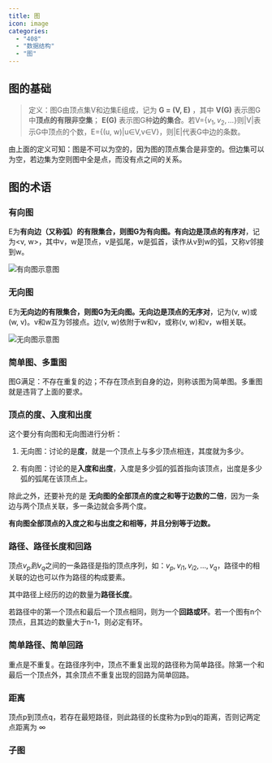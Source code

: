 ```yaml
---
title: 图
icon: image
categories:
  - "408"
  - "数据结构"
  - "图"
---
```

## **图的基础**

> 定义：图G由顶点集V和边集E组成，记为 **G = (V, E)** ，其中 **V(G)** 表示图G中**顶点的有限非空集**； **E(G)** 表示图G种**边的集合**。若V={$v_1, v_2,...$}则|V|表示G中顶点的个数，E={(u, w)|u∈V,v∈V}，则|E|代表G中边的条数。

由上面的定义可知：图是不可以为空的，因为图的顶点集合是非空的。但边集可以为空，若边集为空则图中全是点，而没有点之间的关系。

## **图的术语**
### **有向图**
E为**有向边（又称弧）的有限集合，则图G为有向图。有向边是顶点的有序对**，记为<v, w>，其中v，w是顶点，v是弧尾，w是弧首，读作从v到w的弧，又称v邻接到w。

![有向图示意图](https://camo.githubusercontent.com/d5aabb2ca9b3fe7a393db4d028ee43138b1800813d3bc069d53e8c5a55d950de/68747470733a2f2f63646e2e6e6c61726b2e636f6d2f79757175652f302f323032352f706e672f34383037333733302f313734323032343834393536352d61393934633534642d306666312d346232302d393836622d3866326532393139313230312e706e67)

### **无向图**
E为**无向边的有限集合，则图G为无向图。无向边是顶点的无序对**，记为(v, w)或(w, v)。v和w互为邻接点。边(v, w)依附于w和v，或称(v, w)和v，w相关联。

![无向图示意图](https://camo.githubusercontent.com/2c2d5c52c101f95a49677186a7924c6b9c01054e66be85fe9a2d180180a0639a/68747470733a2f2f63646e2e6e6c61726b2e636f6d2f79757175652f302f323032352f706e672f34383037333733302f313734323032353631393934332d61396433366335612d666236312d343664312d396638322d6162616133616134323763312e706e67)

### **简单图、多重图**
图G满足：不存在重复的边；不存在顶点到自身的边，则称该图为简单图。多重图就是违背了上面的要求。

### **顶点的度、入度和出度**
这个要分有向图和无向图进行分析：
1. 无向图：讨论的是**度**，就是一个顶点上与多少顶点相连，其度就为多少。

2. 有向图：讨论的是**入度和出度**，入度是多少弧的弧首指向该顶点，出度是多少弧的弧尾在该顶点上。

除此之外，还要补充的是 **无向图的全部顶点的度之和等于边数的二倍**，因为一条边与两个顶点关联，多一条边就会多两个度。

**有向图全部顶点的入度之和与出度之和相等，并且分别等于边数。**
### **路径、路径长度和回路**
顶点$v_p 到 v_q$之间的一条路径是指的顶点序列，如：$v_p, v_{i1}, v_{i2}, ..., v_q$，路径中的相关联的边也可以作为路径的构成要素。

其中路径上经历的边的数量为**路径长度**。

若路径中的第一个顶点和最后一个顶点相同，则为一个**回路或环**。若一个图有n个顶点，且其边的数量大于n-1，则必定有环。
### **简单路径、简单回路**
重点是不重复。在路径序列中，顶点不重复出现的路径称为简单路径。除第一个和最后一个顶点外，其余顶点不重复出现的回路为简单回路。
### **距离**
顶点p到顶点q，若存在最短路径，则此路径的长度称为p到q的距离，否则记两定点距离为 ∞ 
### **子图**
